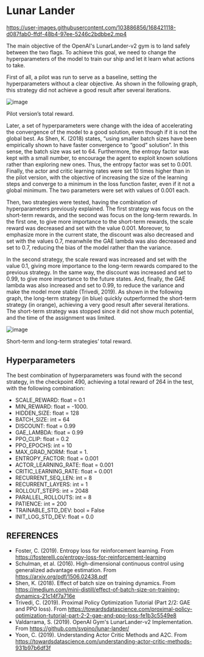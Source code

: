 # Lunar Lander



https://user-images.githubusercontent.com/103886856/168421118-d087fab0-ffdf-48b4-97ee-5246c2bdbbe2.mp4




The main objective of the OpenAI's LunarLander-v2 gym is to land safely between the two flags. To achieve this goal, we need to change the hyperparameters of the model to train our ship and let it learn what actions to take.

First of all, a pilot was run to serve as a baseline, setting the hyperparameters without a clear objective. As shown in the following graph, this strategy did not achieve a good result after several iterations.

 ![image](https://user-images.githubusercontent.com/103886856/168420751-8215638c-3c0f-4ce9-9909-5ec4ab8c3c1b.png)
 
 Pilot version’s total reward.
 
 
Later, a set of hyperparameters were change with the idea of accelerating the convergence of the model to a good solution, even though if it is not the global best. As Shen, K. (2018) states, “using smaller batch sizes have been empirically shown to have faster convergence to “good” solution”. In this sense, the batch size was set to 64. Furthermore, the entropy factor was kept with a small number, to encourage the agent to exploit known solutions rather than exploring new ones. Thus, the entropy factor was set to 0.001. Finally, the actor and critic learning rates were set 10 times higher than in the pilot version, with the objective of increasing the size of the learning steps and converge to a minimum in the loss function faster, even if it not a global minimum. The two parameters were set with values of 0.001 each.

Then, two strategies were tested, having the combination of hyperparameters previously explained. The first strategy was focus on the short-term rewards, and the second was focus on the long-term rewards. In the first one, to give more importance to the short-term rewards, the scale reward was decreased and set with the value 0.001. Moreover, to emphasize more in the current state, the discount was also decreased and set with the values 0.7, meanwhile the GAE lambda was also decreased and set to 0.7, reducing the bias of the model rather than the variance.

In the second strategy, the scale reward was increased and set with the value 0.1, giving more importance to the long-term rewards compared to the previous strategy. In the same way, the discount was increased and set to 0.99, to give more importance to the future states. And, finally, the GAE lambda was also increased and set to 0.99, to reduce the variance and make the model more stable (Trivedi, 2019).
As shown in the following graph, the long-term strategy (in blue) quickly outperformed the short-term strategy (in orange), achieving a very good result after several iterations. The short-term strategy was stopped since it did not show much potential, and the time of the assignment was limited.
 
![image](https://user-images.githubusercontent.com/103886856/168420806-b920a455-a89b-45d9-90d5-2b8bd450a23a.png)

Short-term and long-term strategies’ total reward.

## Hyperparameters

The best combination of hyperparameters was found with the second strategy, in the checkpoint 490, achieving a total reward of 264 in the test, with the following combination:

- SCALE_REWARD:         float = 0.1
- MIN_REWARD:           float = -1000.
- HIDDEN_SIZE:          float = 128
- BATCH_SIZE:           int   = 64
- DISCOUNT:             float = 0.99
- GAE_LAMBDA:           float = 0.99
- PPO_CLIP:             float = 0.2
- PPO_EPOCHS:           int   = 10
- MAX_GRAD_NORM:        float = 1.
- ENTROPY_FACTOR:       float = 0.001
- ACTOR_LEARNING_RATE:  float = 0.001
- CRITIC_LEARNING_RATE: float = 0.001
- RECURRENT_SEQ_LEN:    int = 8
- RECURRENT_LAYERS:     int = 1    
- ROLLOUT_STEPS:        int = 2048
- PARALLEL_ROLLOUTS:    int = 8
- PATIENCE:             int = 200
- TRAINABLE_STD_DEV:    bool = False 
- INIT_LOG_STD_DEV:     float = 0.0

## REFERENCES
- Foster, C. (2019). Entropy loss for reinforcement learning. From https://fosterelli.co/entropy-loss-for-reinforcement-learning
-	Schulman, et al. (2016). High-dimensional continuous control using generalized advantage estimation. From https://arxiv.org/pdf/1506.02438.pdf
-	Shen, K. (2018). Effect of batch size on training dynamics. From https://medium.com/mini-distill/effect-of-batch-size-on-training-dynamics-21c14f7a716e
-	Trivedi, C. (2019). Proximal Policy Optimization Tutorial (Part 2/2: GAE and PPO loss). From https://towardsdatascience.com/proximal-policy-optimization-tutorial-part-2-2-gae-and-ppo-loss-fe1b3c5549e8
- Valdarrama, S. (2019). OpenAI Gym's LunarLander-v2 Implementation. From https://github.com/svpino/lunar-lander/
-	Yoon, C. (2019). Understanding Actor Critic Methods and A2C. From https://towardsdatascience.com/understanding-actor-critic-methods-931b97b6df3f



